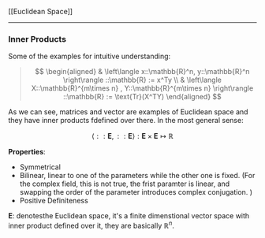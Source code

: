 [[Euclidean Space]]

---
### **Inner Products**

Some of the examples for intuitive understanding: 

> $$
> \begin{aligned}
>     & \left\langle 
>         x::\mathbb{R}^n, y::\mathbb{R}^n
>     \right\rangle
>     ::\mathbb{R} := 
>     x^Ty
>     \\
>     & \left\langle 
>         X::\mathbb{R}^{m\times n} , Y::\mathbb{R}^{m\times n}
>     \right\rangle ::\mathbb{R} := \text{Tr}(X^TY)
> \end{aligned}
> $$

As we can see, matrices and vector are examples of Euclidean space and they have inner products fdefined over there. In the most general sense: 

$$
\left\langle ::\mathbf{E},::\mathbf{E}  \right\rangle: \mathbf{E}\times \mathbf{E} \mapsto \mathbb{R}
$$

**Properties**: 

* Symmetrical
* Bilinear, linear to one of the parameters while the other one is fixed. (For the complex field, this is not true, the frist paramter is linear, and swapping the order of the parameter introduces complex conjugation. )
* Positive Definiteness

$\mathbf{E}:$ denotesthe Euclidean space, it's a finite dimenstional vector space with inner product defined over it, they are basically $\mathbb{R}^n$. 





